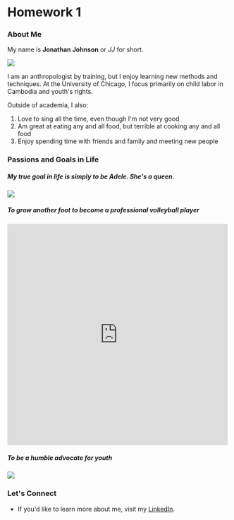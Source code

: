 # Homework 1

### About Me

My name is **Jonathan Johnson** or *JJ* for short.

![](https://i.imgur.com/5JGh0bLm.png)

I am an anthropologist by training, but I enjoy learning new methods and techniques. At the University of Chicago, I focus primarily on child labor in Cambodia and youth's rights. 

Outside of academia, I also:

1. Love to sing all the time, even though I'm not very good
2. Am great at eating any and all food, but terrible at cooking any and all food
3. Enjoy spending time with friends and family and meeting new people

### Passions and Goals in Life

##### My true goal in life is simply to be Adele. She's a queen. 

![](https://media.giphy.com/media/LlX5BmWRnEaUU/giphy.gif) 

##### To grow another foot to become a professional volleyball player

<iframe src="https://www.facebook.com/plugins/post.php?href=https%3A%2F%2Fwww.facebook.com%2FDCFrayVolleyball%2Fphotos%2Fa.525442627655667%2F525443894322207%2F%3Ftype%3D3&width=500" width="500" height="502" style="border:none;overflow:hidden" scrolling="no" frameborder="0" allowTransparency="true" allow="encrypted-media"></iframe>

##### To be a humble advocate for youth

![](https://media.giphy.com/media/FOBub8YEaRmb6/giphy.gif)

### Let's Connect

* If you'd like to learn more about me, visit my [LinkedIn](https://www.linkedin.com/in/jonathan-johnson-58134748/).
